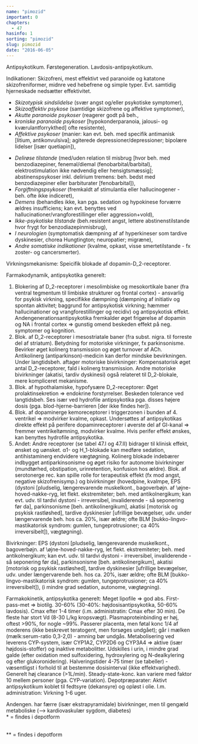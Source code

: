 ```yaml
---
name: "pimozid"
important: 0
chapters:
  - 47
hasinfo: 1
sorting: "pimozid"
slug: pimozid
date: "2016-06-05"
---
```


Antipsykotikum. Førstegeneration. Lavdosis-antipsykotikum.

Indikationer: Skizofreni, mest effektivt ved paranoide og katatone
skizofreniformer, midnre ved hebefrene og simple typer. Evt. samtidig
hjerneskade nedsætter effektivitet. <ul><li><em>Skizotypisk sindslidelse</em>
(svær angst og/eller psykotiske symptomer), </li><li><em>Skizoaffektiv
psykose</em> (samtidige skizofrene og affektive symptomer), </li><li><em>Akutte
paranoide psykoser</em> (reagerer godt på beh., </li><li><em>kroniske paranoide
psykoser</em> [hypokonderparanoia, jalousi- og kværulantforrykthed] ofte
resistente), </li><li><em>Affektive psykoser</em> (manier: kan evt. beh. med
specifik antimanisk [litium, antikonvulsiva]; agiterede
depressioner/depressioner; bipolære lidelser [især quetiapin]),

</li><li><em>Delirøse tilstande</em> (med/uden relation til misbrug [hvor beh.
med benzodiazepiner, fenemal/diemal (fenobarbital/barbital), elektrostimulation
ikke nødvendig eller hensigtsmæssig]; abstinenspsykoser inkl. delirium tremens:
beh. bedst med benzodiazepiner eller barbiturater [fenobarbital]),
</li><li><em>Forgiftningspsykoser</em> (fremkaldt af stimulantia eller
hallucinogener - beh. ofte ikke indiceret), </li><li><em>Demens</em> (behandles
ikke, kan pga. sedation og hypokinese forværre ældres insufficiens; kan evt.
benyttes ved hallucinationer/vrangforestillinger eller aggression+vold),
</li><li><em>Ikke-psykotiske tilstande</em> (beh.resistent angst, lettere
abstinenstilstande hvor frygt for benzodiazepinmisbrug), </li><li><em>I
neurologien</em> (symptomatisk dæmpning af af hyperkineser som tardive
dyskinesier, chorea Hungtington; neuropatier; migræne), </li><li><em>Andre
somatiske indikationer</em> (kvalme, opkast, visse smertetilstande - fx zoster-
og cancersmerter).</li></ul>

Virkningsmekanisme: Speicifik blokade af dopamin-D_2-receptorer.

Farmakodynamik, antipsykotika generelt:<br><ol><li>Blokering af D_2-receptorer i
mesolimbiske og mesokortikale baner (fra ventral tegmentum til limbiske
strukturer og frontal cortex) - ansvarlig for psykisk virkning, specifikke
dæmpning (dæmpning af initiativ og spontan aktivitet; baggrund for antipsykotisk
virkning; hæmmer hallucinationer og vrangforestillinger og recidiv) og
antipsykotisk effekt. Andengenerationsantipsykotika fremkalder øget frigørelse
af dopamin og NA i frontal cortex => gunstig omend beskeden effekt på neg.
symptomer og kognition.</li><li>Blok. af D_2-receptorer i mesostriatale baner
(fra subst. nigra. til forreste del af striatum). Betydning for motoriske
virkninger, fx parkinsonisme. Bevirker øget kolinerg transmission og øget
turnover af ACh. Antikolinerg (antiparkinson)-medicin kan derfor mindske
bevirkningen. Under langtidsbeh. aftager motoriske bivirkninger: Kompensatorisk
øget antal D_2-receptorer, fald i kolinerg transmission. Andre motoriske
bivirkninger (akatisi, tardiv dyskinesi) også relateret til D_2-blokale, mere
kompliceret mekanisme.</li><li>Blok. af hypothalamiske, hypofysære
D_2-receptorer: Øget prolaktinsekretion => endokrine forstyrrelser. Beskeden
tolerance ved langtidsbeh. Ses især ved hydrofile antipsykotika pga. disses
højere dosis (pga. blod-hjerne-barrieren [der ikke findes her]).</li><li>Blok.
af dopaminerge kemoreceptorer i triggerzonen i bunden af 4. ventrikel =>
modvirker kvalme, opkast. Undersøttes af antipsykotikas direkte effekt på
perifere dopaminreceptorer i øverste del af GI-kanal => fremmer
ventrikeltømning, modvirker kvalme. Hvis perifer effekt ønskes, kan benyttes
hydrofile antipsykotika.</li><li>Andet: Andre receptorer (se tabel 47.I og
47.II) bidrager til klinisk effekt, ønsket og uønsket. α1- og H_1-blokade kan
medføre sedation, antihistaminerg endvidere vægtøgning. Kolinerg blokade
indebærer indbygget antiparkinsonisme og øget risiko for autonome bivirkninger
(mundtørhed, obstipation, urinretention, konfusion hos ældre). Blok. af
serotonerge rec. kan spille rolle for terapeutisk effekt (fx mod angst, negative
skizofrenisymp.) og bivirkninger (hovedpine, kvalmpe, EPS (dystoni [pludselig,
længerevarende muskelkont., bagoverbøjn. af \øjne\-hoved-nakke-ryg, let flekt.
ekstremiteter; beh. med antikolnergikum; kan evt. udv. til tardvi dystoni -
irreversibel, invaliderende - så seponering før da], parkinsonisme [beh.
antikolinergikum], akatisi [motorisk og psykisk rastløshed], tardive dyskinesier
[ufrillige bevægelser, udv. under længervarende beh. hos ca. 20%, især ældre;
ofte BLM [bukko-lingvo-mastikatorisk syndrom: gumlen, tungeprotrusioner; ca 40%
irreversibelt]), vægtøgning).</li></ol>

Bivirkninger: EPS (dystoni [pludselig, længerevarende muskelkont., bagoverbøjn.
af \øjne\-hoved-nakke-ryg, let flekt. ekstremiteter; beh. med antikolnergikum;
kan evt. udv. til tardvi dystoni - irreversibel, invaliderende - så seponering
før da], parkinsonisme [beh. antikolinergikum], akatisi [motorisk og psykisk
rastløshed], tardive dyskinesier [ufrillige bevægelser, udv. under længervarende
beh. hos ca. 20%, især ældre; ofte BLM [bukko-lingvo-mastikatorisk syndrom:
gumlen, tungeprotrusioner; ca 40% irreversibelt]), (i mindre grad sedation,
autonome, vægtøgning).

Farmakokinetik, antipsykotika generelt: Meget lipofile => god abs.
First-pass-met => biotilg. 30-60% (30-40%: højdosisantipsykotika, 50-60%
lavdosis). Cmax efter 1-4 timer (i.m. administratin: Cmax efter 30 min). De
fleste har stort Vd (8-30 L/kg kropsvægt). Plasmaproteinbinding er høj,
oftest >90%, for nogle ~99%. Passerer placenta, men føtal konc 1/4 af moderens
(ikke beskrevet teratogent, men forsøges undgået); går i mælken
(mælk:serum-ratio 0,3-2,0) - amning bør undgås. Metabolisering ved leverens
CYP-system, især CYP1A2, CYP2D6 og CYP3A4 => aktive (især højdosis-stoffer) og
inaktive metabolitter. Udskilles i urin, i mindre grad galde (efter oxidation
med sulfoxidering, hydroxylering og N-dealkylering og efter glukoronidering).
Halveringstider 4-75 timer (se tabeller) - væsentligst i forhold til at bestemme
dosisinterval (ikke effektvarighed). Generelt høj clearance (>1L/min).
Steady-state-konc. kan variere med faktor 10 mellem personer (pga.
CYP-variation). Depotpræparater: Aktivt antipsykotikum koblet til fedtsyre
(dekansyre) og opløst i olie. I.m. administration: Virkning 1-6 uger.

Andengen. har færre (især ekstrapyramidale) bivirkninger, men til gengæld
metaboliske (--> kardiovaskulær sygdom, diabetes) <br>\* = findes i depotform

<br>\*\* = findes i depotform
